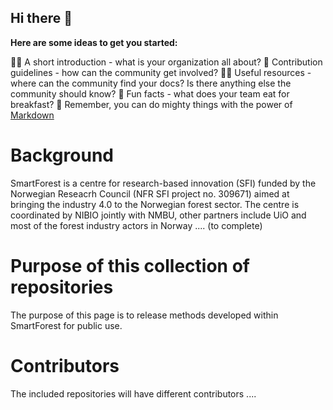 ## Hi there 👋



**Here are some ideas to get you started:**

🙋‍♀️ A short introduction - what is your organization all about?
🌈 Contribution guidelines - how can the community get involved?
👩‍💻 Useful resources - where can the community find your docs? Is there anything else the community should know?
🍿 Fun facts - what does your team eat for breakfast?
🧙 Remember, you can do mighty things with the power of [Markdown](https://docs.github.com/github/writing-on-github/getting-started-with-writing-and-formatting-on-github/basic-writing-and-formatting-syntax)


# Background
SmartForest is a centre for research-based innovation (SFI) funded by the Norwegian Reseacrh Council (NFR SFI project no. 309671) aimed at bringing the industry 4.0 to the Norwegian forest sector. The centre is coordinated by NIBIO jointly with NMBU, other partners include UiO and most of the forest industry actors in Norway .... (to complete)

# Purpose of this collection of repositories 
The purpose of this page is to release methods developed within SmartForest for public use.

# Contributors
The included repositories will have different contributors ....
